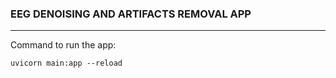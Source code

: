 ### EEG DENOISING AND ARTIFACTS REMOVAL APP

***
Command to run the app:

    uvicorn main:app --reload